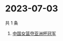 # 2023-07-03

共 1 条

<!-- BEGIN ZHIHUSEARCH -->
<!-- 最后更新时间 Mon Jul 03 2023 06:06:18 GMT+0800 (China Standard Time) -->
1. [中国女篮夺亚洲杯冠军](https://www.zhihu.com/search?q=中国女篮夺亚洲杯冠军)
<!-- END ZHIHUSEARCH -->
